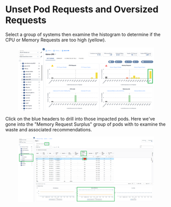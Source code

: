 # Unset Pod Requests and Oversized Requests

Select a group of systems then examine the histogram to determine if the CPU or Memory Requests are too high (yellow).

<figure><img src="../../.gitbook/assets/image (44).png" alt=""><figcaption></figcaption></figure>

Click on the blue headers to drill into those impacted pods. Here we've gone into the "Memory Request Surplus" group of pods with to examine the waste and associated recommendations.

<figure><img src="../../.gitbook/assets/image.png" alt=""><figcaption></figcaption></figure>
